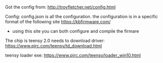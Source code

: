Got the config from:
http://troyfletcher.net/config.html

Config:
config.json is all the configuration.
the configuration is in a specific format of the following site
https://kbfirmware.com/
* using this site you can both configure and compile the firmare


The chip is teensy 2.0
needs to download driver:
https://www.pjrc.com/teensy/td_download.html

teensy loader exe:
https://www.pjrc.com/teensy/loader_win10.html

